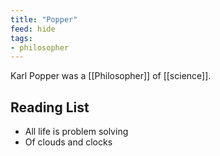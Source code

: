 ```yaml
---
title: "Popper"
feed: hide
tags:
- philosopher
---
```


Karl Popper was a [[Philosopher]] of [[science]].

## Reading List

* All life is problem solving
* Of clouds and clocks